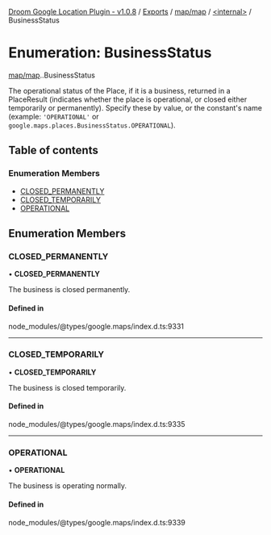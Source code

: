[Droom Google Location Plugin - v1.0.8](../README.md) / [Exports](../modules.md) / [map/map](../modules/map_map.md) / [<internal\>](../modules/map_map._internal_.md) / BusinessStatus

# Enumeration: BusinessStatus

[map/map](../modules/map_map.md).[<internal>](../modules/map_map._internal_.md).BusinessStatus

The operational status of the Place, if it is a business, returned in a
PlaceResult (indicates whether the place is operational, or closed either
temporarily or permanently). Specify these by value, or the constant&#39;s
name (example: <code>&#39;OPERATIONAL&#39;</code> or
<code>google.maps.places.BusinessStatus.OPERATIONAL</code>).

## Table of contents

### Enumeration Members

- [CLOSED\_PERMANENTLY](map_map._internal_.BusinessStatus.md#closed_permanently)
- [CLOSED\_TEMPORARILY](map_map._internal_.BusinessStatus.md#closed_temporarily)
- [OPERATIONAL](map_map._internal_.BusinessStatus.md#operational)

## Enumeration Members

### CLOSED\_PERMANENTLY

• **CLOSED\_PERMANENTLY**

The business is closed permanently.

#### Defined in

node_modules/@types/google.maps/index.d.ts:9331

___

### CLOSED\_TEMPORARILY

• **CLOSED\_TEMPORARILY**

The business is closed temporarily.

#### Defined in

node_modules/@types/google.maps/index.d.ts:9335

___

### OPERATIONAL

• **OPERATIONAL**

The business is operating normally.

#### Defined in

node_modules/@types/google.maps/index.d.ts:9339
